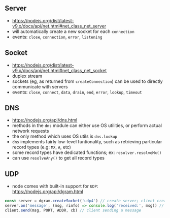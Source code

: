 ## Server
- https://nodejs.org/dist/latest-v9.x/docs/api/net.html#net_class_net_server
- will automatically create a new socket for each `connection`
- events: `close`, `connection`, `error`, `listening`

## Socket
- https://nodejs.org/dist/latest-v9.x/docs/api/net.html#net_class_net_socket
- duplex stream
- sockets (eg, as returned from `createConnection`) can be used to directly communicate with servers
- events: `close`, `connect`, `data`, `drain`, `end`, `error`, `lookup`, `timeout`

## DNS
- https://nodejs.org/api/dns.html
- methods in the `dns` module can either use OS utilities, or perform actual network requests
- the only method which uses OS utils is `dns.lookup`
- `dns` implements fairly low-level funtionality, such as retrieving particular record types (e.g: `MX`, `A`, etc)
- some record types have dedicated functions; ex: `resolver.resolveMx()`
- can use `resolveAny()` to get all record types

## UDP
- node comes with built-in support for `UDP`: https://nodejs.org/api/dgram.html
```js
const server = dgram.createSocket('udp4') // create server; client created same way`
server.on('message', (msg, rinfo) => console.log('received:', msg)) // server got a message`
client.send(msg, PORT, ADDR, cb) // client sending a message
```